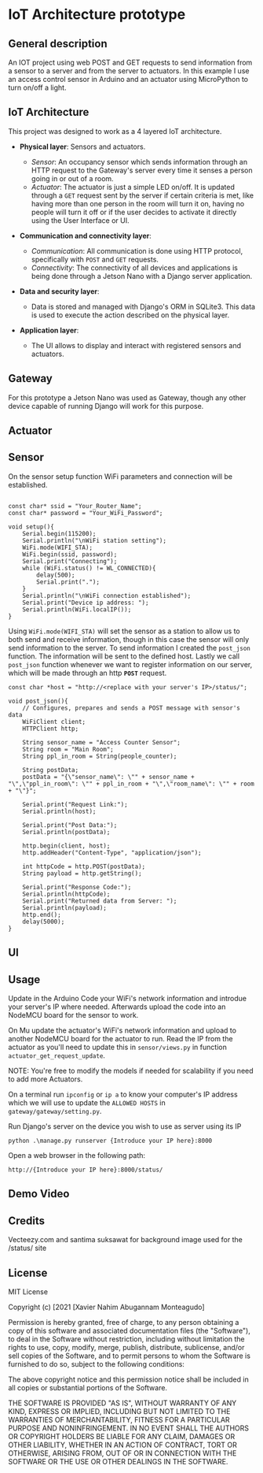 # IoT Architecture prototype

## General description

An IOT project using web POST and GET requests to send information from a sensor to a server and
from the server to actuators. In this example I use an access control sensor in Arduino and an 
actuator using MicroPython to turn on/off a light.

## IoT Architecture

This project was designed to work as a 4 layered IoT architecture.

<Insert picture>

- **Physical layer**: Sensors and actuators.
  - *Sensor*: An occupancy sensor which sends information through an HTTP request to the Gateway's server every time it senses a person going in or out of a room.
  - *Actuator*: The actuator is just a simple LED on/off. It is updated through a ```GET``` request sent by the server if certain criteria is met, like having more than one person in the room will turn it on, having no people will turn it off  or if the user decides to activate it directly using the User Interface or UI.

- **Communication and connectivity layer**:
  - *Communication*: All communication is done using HTTP protocol, specifically with ```POST``` and ```GET``` requests.
  - *Connectivity*: The connectivity of all devices and applications is being done through a Jetson Nano with a Django server application.

- **Data and security layer**:
  - Data is stored and managed with Django's ORM in SQLite3. This data is used to execute the action described on the physical layer.

- **Application layer**:
  - The UI allows to display and interact with registered sensors and actuators.

## Gateway
For this prototype a Jetson Nano was used as Gateway, though any other device capable of running Django will work for this purpose.

## Actuator

## Sensor
On the sensor setup function WiFi parameters and connection will be established. 
```arduino

const char* ssid = "Your_Router_Name";
const char* password = "Your_WiFi_Password";

void setup(){
    Serial.begin(115200);
    Serial.println("\nWiFi station setting");
    WiFi.mode(WIFI_STA);
    WiFi.begin(ssid, password);
    Serial.print("Connecting");
    while (WiFi.status() != WL_CONNECTED){
        delay(500);
        Serial.print(".");
    }
    Serial.println("\nWiFi connection established");
    Serial.print("Device ip address: ");
    Serial.println(WiFi.localIP());
}
```
Using ```WiFi.mode(WIFI_STA)``` will set the sensor as a station to allow us to both send and receive information, though in this case the sensor will only send information to the server. To send information I created the ```post_json``` function. The information will be sent to the defined host. Lastly we call ```post_json``` function whenever we want to register information on our server, which will be made through an http **```POST```** request. 

```arduino
const char *host = "http://<replace with your server's IP>/status/";

void post_json(){
    // Configures, prepares and sends a POST message with sensor's data
    WiFiClient client;
    HTTPClient http;

    String sensor_name = "Access Counter Sensor";
    String room = "Main Room";
    String ppl_in_room = String(people_counter);

    String postData;
    postData = "{\"sensor_name\": \"" + sensor_name + "\",\"ppl_in_room\": \"" + ppl_in_room + "\",\"room_name\": \"" + room + "\"}";

    Serial.print("Request Link:");
    Serial.println(host);

    Serial.print("Post Data:");
    Serial.println(postData);

    http.begin(client, host);
    http.addHeader("Content-Type", "application/json");
    
    int httpCode = http.POST(postData);
    String payload = http.getString();

    Serial.print("Response Code:");
    Serial.println(httpCode);
    Serial.print("Returned data from Server: ");
    Serial.println(payload);
    http.end();
    delay(5000);
}
```
## UI

## Usage
Update in the Arduino Code your WiFi's network information and introdue your server's IP
where needed. Afterwards upload the code into an NodeMCU board for the sensor to work.

On Mu update the actuator's WiFi's network information and upload to another NodeMCU board
for the actuator to run. Read the IP from the actuator as you'll need to update this in 
```sensor/views.py``` in function ```actuator_get_request_update```. 

NOTE: You're free to modify the models if needed for scalability if you need to add 
more Actuators.

On a terminal run ```ipconfig``` or ```ip a``` to know your computer's IP address which
we will use to update the ```ALLOWED HOSTS``` in ```gateway/gateway/setting.py```.

Run Django's server on the device you wish to use as server using its IP
```
python .\manage.py runserver {Introduce your IP here}:8000
```
Open a web browser in the following path:
```
http://{Introduce your IP here}:8000/status/
```
## Demo Video

## Credits
Vecteezy.com and santima suksawat for background image used for the /status/ site

## License
MIT License

Copyright (c) [2021 [Xavier Nahim Abugannam Monteagudo]

Permission is hereby granted, free of charge, to any person obtaining a copy
of this software and associated documentation files (the "Software"), to deal
in the Software without restriction, including without limitation the rights
to use, copy, modify, merge, publish, distribute, sublicense, and/or sell
copies of the Software, and to permit persons to whom the Software is
furnished to do so, subject to the following conditions:

The above copyright notice and this permission notice shall be included in all
copies or substantial portions of the Software.

THE SOFTWARE IS PROVIDED "AS IS", WITHOUT WARRANTY OF ANY KIND, EXPRESS OR
IMPLIED, INCLUDING BUT NOT LIMITED TO THE WARRANTIES OF MERCHANTABILITY,
FITNESS FOR A PARTICULAR PURPOSE AND NONINFRINGEMENT. IN NO EVENT SHALL THE
AUTHORS OR COPYRIGHT HOLDERS BE LIABLE FOR ANY CLAIM, DAMAGES OR OTHER
LIABILITY, WHETHER IN AN ACTION OF CONTRACT, TORT OR OTHERWISE, ARISING FROM,
OUT OF OR IN CONNECTION WITH THE SOFTWARE OR THE USE OR OTHER DEALINGS IN THE
SOFTWARE.